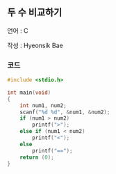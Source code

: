 ## 두 수 비교하기

언어 : C

작성 : Hyeonsik Bae

### 코드

```c
#include <stdio.h>

int main(void)
{
    int num1, num2;
    scanf("%d %d", &num1, &num2);
    if (num1 > num2)
        printf(">");
    else if (num1 < num2)
        printf("<");
    else
        printf("==");
    return (0);
}
```
